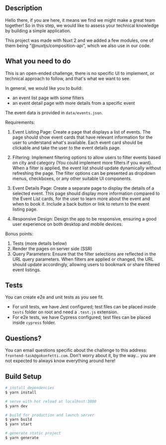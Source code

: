 ## Description
Hello there, if you are here, it means we find we might make a great team together! So in this step, we would like to assess your technical knowledge by building a simple application.

This project was made with Nuxt 2 and we added a few modules, one of them being "@nuxtjs/composition-api", which we also use in our code.

## What you need to do
This is an open-ended challenge, there is no specific UI to implement, or technical approach to follow, and that's what we want to see.

In general, we would like you to build:
- an event list page with some filters 
- an event detail page with more details from a specific event

The event data is provided in `data/events.json`.

Requirements:

1. Event Listing Page: Create a page that displays a list of events. The page should show event cards that have relevant information for the user to understand what's available. Each event card should be clickable and take the user to the event details page.

2. Filtering: Implement filtering options to allow users to filter events based on city and category (You could implement more filters if you want). When a filter is applied, the event list should update dynamically without refreshing the page. The filter options can be presented as dropdown menus, checkboxes, or any other suitable UI components.

3. Event Details Page: Create a separate page to display the details of a selected event. This page should display more information compared to the Event List cards, for the user to learn more about the event and when to book it. Include a back button or link to return to the event listing page.

4. Responsive Design: Design the app to be responsive, ensuring a good user experience on both desktop and mobile devices.

Bonus points:
1. Tests (more details below)
2. Render the pages on server side (SSR)
3. Query Parameters: Ensure that the filter selections are reflected in the URL query parameters. When filters are applied or changed, the URL should update accordingly, allowing users to bookmark or share filtered event listings.


## Tests
You can create e2e and unit tests as you see fit.
- For unit tests, we have Jest configured; test files can be placed inside `tests` folder on root and need a `.test.js` extension.
- For e2e tests, we have Cypress configured; test files can be placed inside `cypress` folder.

## Questions?

You can email questions specific about the challenge to this address: `frontend-task@gokonfetti.com`. Don't worry about it, by the way... you are not expected to always know everything around here!

## Build Setup

```bash
# install dependencies
$ yarn install

# serve with hot reload at localhost:3000
$ yarn dev

# build for production and launch server
$ yarn build
$ yarn start

# generate static project
$ yarn generate
```
